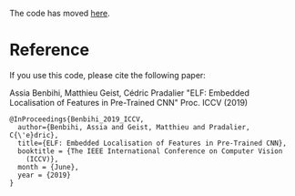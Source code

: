 The code has moved [here](https://github.com/abenbihi/elf).


# Reference
If you use this code, please cite the following paper:


Assia Benbihi, Matthieu Geist, Cédric Pradalier
"ELF: Embedded Localisation of Features in Pre-Trained CNN" Proc. ICCV (2019)

```
@InProceedings{Benbihi_2019_ICCV,
  author={Benbihi, Assia and Geist, Matthieu and Pradalier, C{\'e}dric},
  title={ELF: Embedded Localisation of Features in Pre-Trained CNN},
  booktitle = {The IEEE International Conference on Computer Vision
    (ICCV)},
  month = {June},
  year = {2019}
}
```

